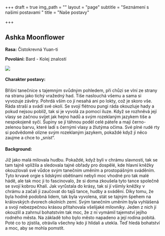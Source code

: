 +++
draft = true
img_path = ""
layout = "page"
subtitle = "Seznámení s našimi postavami "
title = "Naše postavy"

+++
## Ashka Moonflower

**Rasa:** Čistokrevná Yuan-ti

**Povolání:** Bard - Kolej znalostí

![](/images/7f72aea3456d7f94d77595ca4c66be46.jpg)

#### Charakter postavy:

Břišní tanečnice s tajemným svůdným pohledem, při chůzi se vlní ze strany na stranu jako tichý vražedný had. Tiše naslouchá všemu a sama si vyvozuje závěry. Pohrdá vším co jí nesahá ani po lokty, což je skoro vše. Ráda straší a svádí své okolí. Se svojí flétnou pungi ráda okouzluje hady a pokud nejsou poblíž, tak si je vyvolá za pomocí iluze. Když se rozhněvá její vlasy se začnou svíjet jak hejno hadů a svým rozeklaným jazykem tiše a nespokojeně syčí. Šupiny se jí táhnou podél celé páteře a mají černo-zelenou barvu, které ladí s černými vlasy a žlutýma očima. Své plné rudé rty si podvědomě olízne svým rozeklaným jazykem, pokaždé když jí něco zaujme a chce to „sníst“.

#### Background:

Již jako malá milovala hudbu. Pokaždé, když byli v chrámu slavnosti, tak se tam tajně vplížila a sledovala tajné obřady pro dospělé, kde hlavní kněžky okouzlovali své vůdce svým tanečním uměním a prostopášným sváděním. Tyto krvavé orgie s lidskými obětinami nebyli moc vhodné pro tak malé hádě, ale tak moc ji to fascinovalo, že si doma zkoušela tyto tance společně se svojí kobrou Khalí. Jak vyrůstala do krásy, tak si jí všimly kněžky v chrámu a začali ji zaučovat do tajů tance, hudby a svádění. Díky tomu, že byla hodně podobná lidem, tak byla vyvolena, stát se tajným špehem na královských dvorech okolních zemí. Svým tanečním uměním byla vyhlášená a svojí nebezpečnou krásou přitahovala všelijaké milovníky. Jeden z nich jí okouzlil a zahrnul bohatstvím tak moc, že z ní vymámil tajemství jejího rodného města. Na základě toho bylo město napadeno a její rodina pobitá. Poté co to zjistila, otrávila všechny kdo jí hlídali a utekla. Teď hledá bohatství a moc, aby se mohla pomstít.